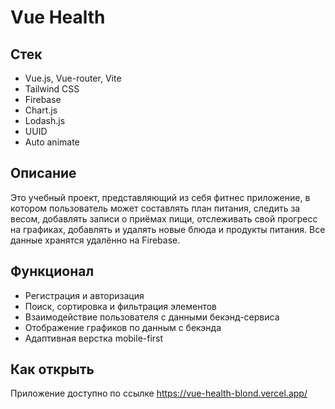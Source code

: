 # Vue Health

## Стек
- Vue.js, Vue-router, Vite
- Tailwind CSS
- Firebase
- Chart.js
- Lodash.js
- UUID
- Auto animate

## Описание
Это учебный проект, представляющий из себя фитнес приложение, в котором пользователь может составлять план питания, следить за весом, добавлять записи о приёмах пищи, отслеживать свой прогресс на графиках, добавлять и удалять новые блюда и продукты питания. Все данные хранятся удалённо на Firebase.

## Функционал
- Регистрация и авторизация
- Поиск, сортировка и фильтрация элементов
- Взаимодействие пользователя с данными бекэнд-сервиса
- Отображение графиков по данным с бекэнда
- Адаптивная верстка mobile-first

## Как открыть
Приложение доступно по ссылке https://vue-health-blond.vercel.app/
